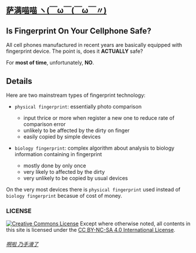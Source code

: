 ## [萨满喵喵 ヽ(￣ω￣(￣ω￣〃)](https://emlvirus.github.io/)

## Is Fingerprint On Your Cellphone Safe?

All cell phones manufactured in recent years are basically equipped with fingerprint device. The point is, does it **ACTUALLY** safe?

For **most of time**, unfortunately, **NO**.

## Details

Here are two mainstream types of fingerprint technology:

* `physical fingerprint`: essentially photo comparison

    * input thrice or more when register a new one to reduce rate of comparison error
    * unlikely to be affected by the dirty on finger
    * easily copied by simple devices

* `biology fingerprint`: complex algorithm about analysis to biology information containing in fingerprint
    * mostly done by only once
    * very likely to affected by the dirty
    * very unlikely to be copied by usual devices

On the very most devices there is `physical fingerprint` used instead of `biology fingerprint` becasue of cost of money.

### LICENSE
<a rel="license" href="http://creativecommons.org/licenses/by-nc-sa/4.0/"><img alt="Creative Commons License" style="border-width:0" src="https://i.creativecommons.org/l/by-nc-sa/4.0/88x31.png" /></a> Except where otherwise noted, all contents in this site is licensed under the <a rel="license" href="http://creativecommons.org/licenses/by-nc-sa/4.0/">CC BY-NC-SA 4.0 International License</a>.

###### [啊啦 乃手滑了](..\homepage.html#table-of-contents)
